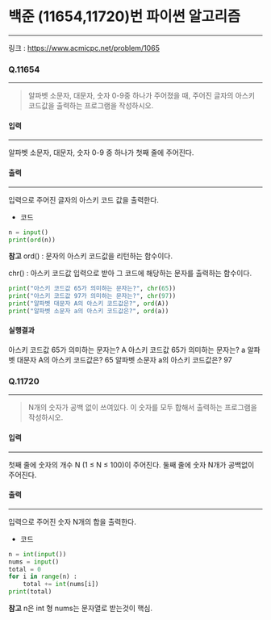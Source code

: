 # 백준 (11654,11720)번 파이썬 알고리즘
-------
링크 : https://www.acmicpc.net/problem/1065
### Q.11654
-----
> 알파벳 소문자, 대문자, 숫자 0-9중 하나가 주어졌을 때, 주어진 글자의 아스키 코드값을 출력하는 프로그램을 작성하시오. 

#### 입력 
---
알파벳 소문자, 대문자, 숫자 0-9 중 하나가 첫째 줄에 주어진다.

#### 출력 
----
입력으로 주어진 글자의 아스키 코드 값을 출력한다.

* 코드 
```py
n = input()
print(ord(n))
```

**참고** 
ord() : 문자의 아스키 코드값을 리턴하는 함수이다.

chr() : 아스키 코드값 입력으로 받아 그 코드에 해당하는 문자를 출력하는 함수이다.
```py
print("아스키 코드값 65가 의미하는 문자는?", chr(65))
print("아스키 코드값 97가 의미하는 문자는?", chr(97))
print("알파벳 대문자 A의 아스키 코드값은?", ord(A))
print("알파벳 소문자 a의 아스키 코드값은?", ord(a))
```

#### 실행결과 
아스키 코드값 65가 의미하는 문자는? A
아스키 코드값 65가 의미하는 문자는? a
알파벳 대문자 A의 아스키 코드값은? 65
알파벳 소문자 a의 아스키 코드값은? 97

### Q.11720
-----
> N개의 숫자가 공백 없이 쓰여있다. 이 숫자를 모두 합해서 출력하는 프로그램을 작성하시오.

#### 입력 
---
첫째 줄에 숫자의 개수 N (1 ≤ N ≤ 100)이 주어진다. 둘째 줄에 숫자 N개가 공백없이 주어진다.

#### 출력 
----
입력으로 주어진 숫자 N개의 합을 출력한다.



* 코드 
```py
n = int(input())
nums = input()
total = 0
for i in range(n) : 
    total += int(nums[i])
print(total)

```


**참고** 
n은 int 형 
nums는 문자열로 받는것이 핵심.